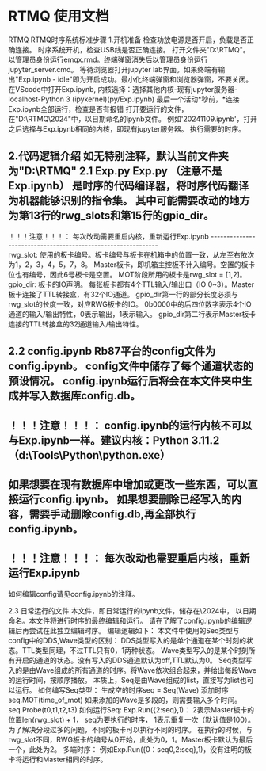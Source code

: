 # RTMQ 使用文档

RTMQ
RTMQ时序系统标准步骤
1.开机准备
检查功放电源是否开启，负载是否正确连接。
时序系统开机，检查USB线是否正确连接。
打开文件夹"D:\RTMQ"。
以管理员身份运行emqx.rmd。终端弹窗消失后以管理员身份运行jupyter_server.cmd。
等待浏览器打开jupyter lab界面。如果终端有输出"Exp.ipynb - idle"即为开启成功。最小化终端弹窗和浏览器弹窗，不要关闭。
在VScode中打开Exp.ipynb, 内核选择：选择其他内核-现有jupyter服务器-localhost-Python 3 (ipykernel)(py/Exp.ipynb) 最后一个活动*秒前，*连接
Exp.ipynb全部运行，检查是否有报错
打开要运行的文件，在"D:\RTMQ\2024"中，以日期命名的ipynb文件。
例如'20241109.ipynb'，打开之后选择与Exp.ipynb相同的内核，即现有jupyter服务器。
执行需要的时序。

2.代码逻辑介绍
如无特别注释，默认当前文件夹为"D:\RTMQ"
2.1 Exp.py
Exp.py （注意不是Exp.ipynb） 是时序的代码编译器，将时序代码翻译为机器能够识别的指令集。
其中可能需要改动的地方为第13行的rwg_slots和第15行的gpio_dir。
-------------------------------------------------------------
！！！注意！！！： 每次改动需要重启内核，重新运行Exp.ipynb
-------------------------------------------------------------\
rwg_slot: 使用的板卡编号。板卡编号与板卡在机箱中的位置一致，从左至右依次为1，2，3，4，5，7，8。
Master板卡，即机箱主控板不计入编号。空置的板卡位也有编号，因此6号板卡是空置。
MOT阶段所用的板卡是rwg_slot = [1,2]。
gpio_dir: 板卡的IO声明。 每张板卡都有4个TTL输入/输出口（IO 0~3）。Master板卡连接了TTL转接盒，有32个IO通道。
gpio_dir第一行的部分长度必须与rwg_slot的长度一致，对应RWG板卡的IO。
0b0000中的后四位数字表示4个IO通道的输入/输出特性，0表示输出，1表示输入。
gpio_dir第二行表示Master板卡连接的TTL转接盒的32通道输入/输出特性。

2.2 config.ipynb
Rb87平台的config文件为config.ipynb。 config文件中储存了每个通道状态的预设情况。
config.ipynb运行后将会在本文件夹中生成并写入数据库config.db。
-------------------------------------------------------------
！！！注意！！！： config.ipynb的运行内核不可以与Exp.ipynb一样。建议内核：Python 3.11.2 （d:\Tools\Python\python.exe）
-------------------------------------------------------------
如果想要在现有数据库中增加或更改一些东西，可以直接运行config.ipynb。
如果想要删除已经写入的内容，需要手动删除config.db,再全部执行config.ipynb。
-------------------------------------------------------------
！！！注意！！！： 每次改动也需要重启内核，重新运行Exp.ipynb
-------------------------------------------------------------
如何编辑config请见config.ipynb的注释。

2.3 日常运行的文件
本文件，即日常运行的ipynb文件，储存在\2024中， 以日期命名。本文件将进行时序的最终编辑和运行。
请在了解了config.ipynb的编辑逻辑后再尝试在此独立编辑时序。
编辑逻辑如下：
本文件中使用的Seq类型与config中的DDS,Wave类型的区别：
DDS类型写入的是单个通道在某个时刻的状态。TTL类型同理，不过TTL只有0，1两种状态。
Wave类型写入的是某个时刻所有开启的通道的状态。没有写入的DDS通道默认为off,TTL默认为0。
Seq类型写入的是由Wave组成的所有通道的时序。将Wave依次组合起来，并给出每段Wave的运行时间，按顺序播放。
本质上，Seq是由Wave组成的list，直接写为list也可以运行。
如何编写Seq类型：
生成空的时序seq = Seq(Wave)
添加时序 seq.MOT(time_of_mot)
如果添加的Wave是多段的，则需要输入多个时间。seq.Probe(t0,t1,t2,t3)
如何运行Seq:
Exp.Run({2:seq},1)： 2表示Master板卡的位置len(rwg_slot) + 1， seq为要执行的时序， 1表示重复一次（默认值是100）。
为了解决分段过多的问题，不同的板卡可以执行不同的时序。
在执行的时候，与rwg_slot不同，RWG板卡的编号从0开始，此处为0，1。Master板卡默认为最后一个，此处为2。
多端时序： 例如Exp.Run({0：seq0,2:seq},1)，没有注明的板卡将运行和Master相同的时序。


